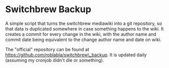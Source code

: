# Switchbrew Backup

A simple script that turns the switchbrew mediawiki into a git repository, so
that data is duplicated somewhere in case something happens to the wiki. It
creates a commit for every change in the wiki, with the author name and commit
date being equivalent to the change author name and date on wiki.

The "official" repository can be found at https://github.com/roblabla/switchbrew\_backup.
It is updated daily (assuming my cronjob didn't die or something).
